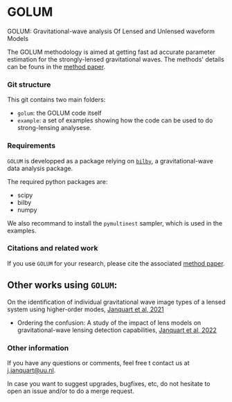 # GOLUM

GOLUM: Gravitational-wave analysis Of Lensed and Unlensed waveform Models

The GOLUM methodology is aimed at getting fast ad accurate parameter estimation for the strongly-lensed gravitational waves. The methods' details can be founs in the [method paper](https://academic.oup.com/mnras/article/506/4/5430/6321838?login=false).

### Git structure
This git contains two main folders:
- `golum`: the GOLUM code itself
- `example`: a set of examples showing how the code can be used to do strong-lensing analysese.

### Requirements
`GOLUM` is developped as a package relying on [`bilby`](https://git.ligo.org/lscsoft/bilby), a gravitational-wave data analysis package.

The required python packages are:
- scipy
- bilby 
- numpy 

We also recommand to install the `pymultinest` sampler, which is used in the examples.

### Citations and related work
If you use `GOLUM` for your research, please cite the associated [method paper](https://academic.oup.com/mnras/article/506/4/5430/6321838?login=false).

Other works using `GOLUM`:
- 
On the identification of individual gravitational wave image types of a lensed system using higher-order modes, [Janquart et al, 2021](https://arxiv.org/abs/2110.06873)
- Ordering the confusion: A study of the impact of lens models on gravitational-wave lensing detection capabilities, [Janquart et al, 2022](https://arxiv.org/abs/2205.11499v1)

### Other information
If you have any questions or comments, feel free t contact us at j.janquart@uu.nl. 

In case you want to suggest upgrades, bugfixes, etc, do not hesitate to open an issue and/or to do a merge request.